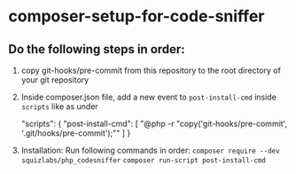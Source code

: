 # composer-setup-for-code-sniffer

## Do the following steps in order:

1. copy git-hooks/pre-commit from this repository to the root directory of your git repository


2. Inside composer.json file, add a new event to `post-install-cmd` inside `scripts` like as under

    "scripts": {
        "post-install-cmd": [
            "@php -r \"copy('git-hooks/pre-commit', '.git/hooks/pre-commit');\""
        ]
    }
    
3. Installation: Run following commands in order:
    `composer require --dev squizlabs/php_codesniffer`
    `composer run-script post-install-cmd` 
